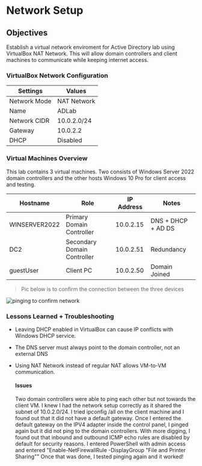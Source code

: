 # Network Setup

  ## Objectives
  Establish a virtual network enviroment for Active Directory lab using VirtualBox NAT Network. This will allow domain controllers and client machines to communicate while keeping internet access.

  ### VirtualBox Network Configuration

  | Settings | Values |
  | ------ | ----- |
  | Network Mode | NAT Network |
  | Name | ADLab |
  | Network CIDR | 10.0.2.0/24 |
  | Gateway | 10.0.2.2 |
  | DHCP | Disabled |


### Virtual Machines Overview
This lab contains 3 virtual machines. Two consists of Windows Server 2022 domain controllers and the other hosts Windows 10 Pro for client access and testing.

| Hostname | Role | IP Address | Notes |
| -----| ----- | ----- | ----- |
| WINSERVER2022 | Primary Domain Controller | 10.0.2.15 | DNS + DHCP + AD DS |
| DC2 | Secondary Domain Controller | 10.0.2.51 | Redundancy |
| guestUser | Client PC | 10.0.2.50 | Domain Joined |


 > Pic below is to confirm the connection between the three devices
  
![pinging to confirm network](https://github.com/user-attachments/assets/f2c55d1d-c2cc-4295-914b-ad743a9a3bb3)

### Lessons Learned + Troubleshooting

* Leaving DHCP enabled in VirtualBox can cause IP conflicts with Windows DHCP service.
* The DNS server must always point to the domain controller, not an external DNS
* Using NAT Network instead of regular NAT allows VM-to-VM communication.

  #### Issues
  Two domain controllers were able to ping each other but not towards the client VM. I knew I had the network setup correctly as it shared the subnet of 10.0.2.0/24. I tried ipconfig /all on the client machine and I found out that it did not have a default gateway. Once I entered the default gateway on the IPV4 adapter inside the control panel, I pinged again but it did not ping to the domain controllers. With more digging, I found out that inbound and outbound ICMP echo rules are disabled by default for security reasons. I entered PowerShell with admin access and entered "Enable-NetFirewallRule -DisplayGroup "File and Printer Sharing"" Once that was done, I tested pinging again and it worked!
  
